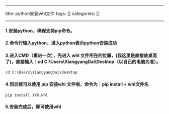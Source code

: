 
--- 
title:  python安装whl文件 
tags: []
categories: [] 

---
#### 1.安装python，确保支持pip命令。

#### 2.命令行输入python，进入python表示python安装成功

#### 3.进入CMD（重进一次），先进入 whl 文件所在的位置，(我这里是直接放桌面了)，直接输入：cd C:\Users\XiangyangDai\Desktop（以自己的电脑为准）。

```
cd C:\Users\XiangyangDai\Desktop

```

#### 4.然后就可以使用 pip 安装whl 文件啦，命令为：pip install + whl文件名

```
pip install XXX.whl

```

#### 5.安装完成后，即可使用whl
